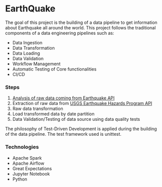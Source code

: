 # EarthQuake

The goal of this project is the building of a data pipeline to get information about Earthquake all around the world.
This project follows the traditional components of a data engineering pipelines such as:
    
* Data Ingestion
* Data Transformation
* Data Loading
* Data Validation
* Workflow Management
* Automatic Testing of Core functionalities
* CI/CD 

### Steps
1. [Analysis of raw data coming from Earthquake API](notebooks/data_analysis.ipynb)
2. Extraction of raw data from [USGS Earthquake Hazards Program API](https://earthquake.usgs.gov/fdsnws/event/1/)
3. Raw data transformation
4. Load transformed data by date partition
6. Data Validation/Testing of data source using data quality tests

The philosophy of Test-Driven Development is applied during the building of the data pipeline. 
The test framework used is unittest.

### Technologies
- Apache Spark
- Apache Airflow
- Great Expectations
- Jupyter Notebook
- Python

